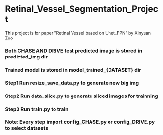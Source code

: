 # Retinal_Vessel_Segmentation_Project
This project is for paper "Retinal Vessel based on Unet_FPN" by Xinyuan Zuo

### Both CHASE AND DRIVE test predicted image is stored in predicted_img dir
### Trained model is stored in model_trained_{DATASET} dir

### Step1 Run resize_save_data.py to generate new big img

### Step2 Run data_slice.py to generate sliced images for trainning

### Step3 Run train.py to train

### Note: Every step import config_CHASE.py or config_DRIVE.py to select datasets

